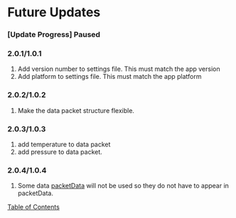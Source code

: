 # Future Updates

### [Update Progress] Paused

### 2.0.1/1.0.1
1. Add version number to settings file. This must match the app version
1. Add platform to settings file. This must match the app platform

### 2.0.2/1.0.2
1. Make the data packet structure flexible.

### 2.0.3/1.0.3
1. add temperature to data packet
2. add pressure to data packet.

### 2.0.4/1.0.4
1. Some data [packetData](DataTransfer.md) will not be used so they do not have to appear in packetData.

[Table of Contents](README.md)
